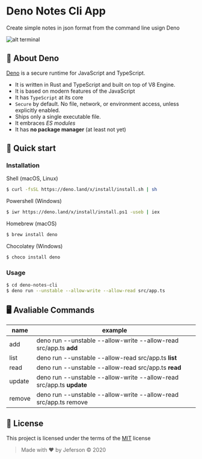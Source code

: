 # Deno Notes Cli App

Create simple notes in json format from the command line usign Deno

![alt terminal](./example.png)

## 🦕 About Deno

[Deno](https://deno.land/) is a secure runtime for JavaScript and TypeScript.

- It is written in Rust and TypeScript and built on top of V8 Engine.
- It is based on modern features of the JavaScript
- It has `TypeScript` at its core
- `Secure` by default. No file, network, or environment access, unless
  explicitly enabled.
- Ships only a single executable file.
- It embraces _ES modules_
- It has **no package manager** (at least not yet)

## 🚀 Quick start

### Installation

Shell (macOS, Linux)

```bash
$ curl -fsSL https://deno.land/x/install/install.sh | sh
```

Powershell (Windows)

```bash
$ iwr https://deno.land/x/install/install.ps1 -useb | iex
```

Homebrew (macOS)

```bash
$ brew install deno
```

Chocolatey (Windows)

```bash
$ choco install deno
```

### Usage

```bash
$ cd deno-notes-cli
$ deno run --unstable --allow-write --allow-read src/app.ts
```

## 🖥️ Avaliable Commands

| name   | example                                                              |
| ------ | -------------------------------------------------------------------- |
| add    | deno run --unstable --allow-write --allow-read src/app.ts **add**    |
| list   | deno run --unstable --allow-read src/app.ts **list**                 |
| read   | deno run --unstable --allow-read src/app.ts **read**                 |
| update | deno run --unstable --allow-write --allow-read src/app.ts **update** |
| remove | deno run --unstable --allow-write --allow-read src/app.ts remove     |

## 📝 License

This project is licensed under the terms of the
[MIT](https://github.com/jeferson-sb/deno-notes-cli/blob/master/LICENSE) license

> Made with ♥ by Jeferson © 2020
